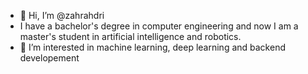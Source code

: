- 👋 Hi, I’m @zahrahdri
- I have a bachelor's degree in computer engineering and now I am a master's student in artificial intelligence and robotics.
- 👀 I’m interested in machine learning, deep learning and backend developement

<!---
zahrahdri/zahrahdri is a ✨ special ✨ repository because its `README.md` (this file) appears on your GitHub profile.
You can click the Preview link to take a look at your changes.
--->

